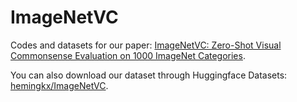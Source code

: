 # ImageNetVC

Codes and datasets for our paper: [ImageNetVC: Zero-Shot Visual Commonsense Evaluation on 1000 ImageNet Categories](https://arxiv.org/abs/2305.15028).

You can also download our dataset through Huggingface Datasets: [hemingkx/ImageNetVC](https://huggingface.co/datasets/hemingkx/ImageNetVC).
